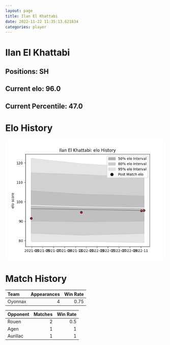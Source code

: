 ```yaml
---  
layout: page  
title: Ilan El Khattabi  
date: 2022-11-22 11:35:13.621834  
categories: player  
---
```

# Ilan El Khattabi

## Positions: SH

## Current elo: 96.0

## Current Percentile: 47.0

# Elo History


![elo history](history_IlanElKhattabi.png)
# Match History


| Team    |   Appearances |   Win Rate |
|:--------|--------------:|-----------:|
| Oyonnax |             4 |       0.75 |

| Opponent   |   Matches |   Win Rate |
|:-----------|----------:|-----------:|
| Rouen      |         2 |        0.5 |
| Agen       |         1 |        1   |
| Aurillac   |         1 |        1   |